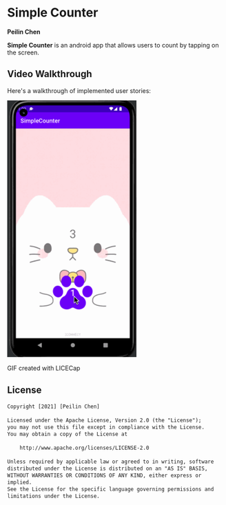 # Simple Counter

**Peilin Chen**

**Simple Counter** is an android app that allows users to count by tapping on the screen.


## Video Walkthrough

Here's a walkthrough of implemented user stories:

<img src='counter.gif' title='Video Walkthrough' width='300' alt='Video Walkthrough' />

<!-- Replace this with whatever GIF tool you used! -->
GIF created with LICECap  
<!-- Recommended tools:
[Kap](https://getkap.co/) for macOS
[ScreenToGif](https://www.screentogif.com/) for Windows
[peek](https://github.com/phw/peek) for Linux. -->


## License

    Copyright [2021] [Peilin Chen]

    Licensed under the Apache License, Version 2.0 (the "License");
    you may not use this file except in compliance with the License.
    You may obtain a copy of the License at

        http://www.apache.org/licenses/LICENSE-2.0

    Unless required by applicable law or agreed to in writing, software
    distributed under the License is distributed on an "AS IS" BASIS,
    WITHOUT WARRANTIES OR CONDITIONS OF ANY KIND, either express or implied.
    See the License for the specific language governing permissions and
    limitations under the License.
